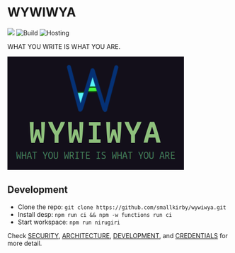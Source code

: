 # WYWIWYA

![](https://img.shields.io/badge/version-0.1.2-blueviolet.svg)
![Build](https://github.com/smallkirby/wywiwya/actions/workflows/ci.yml/badge.svg)
![Hosting](https://github.com/smallkirby/wywiwya/actions/workflows/firebase-hosting-merge.yml/badge.svg)

WHAT YOU WRITE IS WHAT YOU ARE.

![logo](static/logo/wywiwya-horizontal.png)

## Development

- Clone the repo: `git clone https://github.com/smallkirby/wywiwya.git`
- Install desp: `npm run ci && npm -w functions run ci`
- Start workspace: `npm run nirugiri`

Check [SECURITY](./memo/SECURITY.md), [ARCHITECTURE](./memo/ARCHITECTURE.md), [DEVELOPMENT](./memo/DEVELOPMENT.md), and [CREDENTIALS](./memo/CREDENTIALS.md) for more detail.
